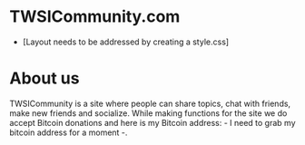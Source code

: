 # TWSICommunity.com

- [Layout needs to be addressed by creating a style.css]

# About us

TWSICommunity is a site where people can share topics, chat with friends, make new friends and socialize. While making functions for the site we do accept Bitcoin donations and here is my Bitcoin address: - I need to grab my bitcoin address for a moment -.
